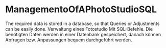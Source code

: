# ManagementoOfAPhotoStudioSQL
The required data is stored in a database, so that Queries or Adjustments can be easily done. Verwaltung eines Fotostudio Mit SQL-Befehle. Die benötigten Daten werden in einer Datenbank gespeichert, danach können Abfragen bzw. Anpassungen bequem durchgeführt werden.
